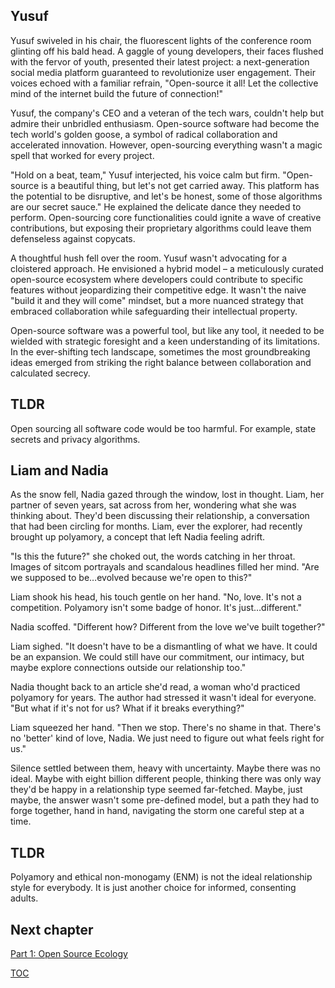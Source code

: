 ## Yusuf
Yusuf swiveled in his chair, the fluorescent lights of the conference room glinting off his bald head. A gaggle of young developers, their faces flushed with the fervor of youth, presented their latest project: a next-generation social media platform guaranteed to revolutionize user engagement. Their voices echoed with a familiar refrain, "Open-source it all! Let the collective mind of the internet build the future of connection!"

Yusuf, the company's CEO and a veteran of the tech wars, couldn't help but admire their unbridled enthusiasm. Open-source software had become the tech world's golden goose, a symbol of radical collaboration and accelerated innovation.  However, open-sourcing everything wasn't a magic spell that worked for every project.

"Hold on a beat, team," Yusuf interjected, his voice calm but firm. "Open-source is a beautiful thing, but let's not get carried away. This platform has the potential to be disruptive, and let's be honest, some of those algorithms are our secret sauce."  He explained the delicate dance they needed to perform. Open-sourcing core functionalities could ignite a wave of creative contributions, but exposing their proprietary algorithms could leave them defenseless against copycats.

A thoughtful hush fell over the room. Yusuf wasn't advocating for a cloistered approach. He envisioned a hybrid model – a meticulously curated open-source ecosystem where developers could contribute to specific features without jeopardizing their competitive edge. It wasn't the naive "build it and they will come" mindset, but a more nuanced strategy that embraced collaboration while safeguarding their intellectual property.

Open-source software was a powerful tool, but like any tool, it needed to be wielded with strategic foresight and a keen understanding of its limitations. In the ever-shifting tech landscape, sometimes the most groundbreaking ideas emerged from striking the right balance between collaboration and calculated secrecy. 

## TLDR
Open sourcing all software code would be too harmful. For example, state secrets and privacy algorithms.

## Liam and Nadia
As the snow fell, Nadia gazed through the window, lost in thought. Liam, her partner of seven years, sat across from her, wondering what she was thinking about. They'd been discussing their relationship, a conversation that had been circling for months. Liam, ever the explorer, had recently brought up polyamory, a concept that left Nadia feeling adrift.

"Is this the future?" she choked out, the words catching in her throat. Images of sitcom portrayals and scandalous headlines filled her mind. "Are we supposed to be…evolved because we're open to this?"

Liam shook his head, his touch gentle on her hand. "No, love. It's not a competition. Polyamory isn't some badge of honor. It's just…different."

Nadia scoffed. "Different how? Different from the love we've built together?"

Liam sighed. "It doesn't have to be a dismantling of what we have. It could be an expansion. We could still have our commitment, our intimacy, but maybe explore connections outside our relationship too."

Nadia thought back to an article she'd read, a woman who'd practiced polyamory for years. The author had stressed it wasn't ideal for everyone. "But what if it's not for us? What if it breaks everything?"

Liam squeezed her hand. "Then we stop. There's no shame in that. There's no 'better' kind of love, Nadia. We just need to figure out what feels right for us."

Silence settled between them, heavy with uncertainty. Maybe there was no ideal. Maybe with eight billion different people, thinking there was only way they'd be happy in a relationship type seemed far-fetched. Maybe, just maybe, the answer wasn't some pre-defined model, but a path they had to forge together, hand in hand, navigating the storm one careful step at a time.   


## TLDR
Polyamory and ethical non-monogamy (ENM) is not the ideal relationship style for everybody. It is just another choice for informed, consenting adults.

## Next chapter
[Part 1: Open Source Ecology](https://pebreo.github.io/midgame/part1-ose.html)

[TOC](https://pebreo.github.io/midgame)
